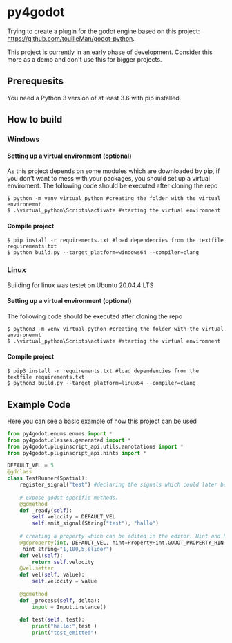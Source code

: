 # py4godot
Trying to create a plugin for the godot engine based on this project: https://github.com/touilleMan/godot-python.

This project is currently in an early phase of development. Consider this more as a demo and don't use this for bigger projects.
## Prerequesits
You need a Python 3 version of at least 3.6 with pip installed.

## How to build

### Windows

#### Setting up a virtual environment (optional)
As this project depends on some modules which are downloaded by pip, if you don't want to mess with your packages, you should set up a virtual enviroment.
The following code should be executed after cloning the repo
```console
$ python -m venv virtual_python #creating the folder with the virtual environemnt
$ .\virtual_python\Scripts\activate #starting the virtual enviromnent 
```
#### Compile project
```console
$ pip install -r requirements.txt #load dependencies from the textfile requirements.txt
$ python build.py --target_platform=windows64 --compiler=clang 
```

### Linux
Building for linux was testet on Ubuntu 20.04.4 LTS
#### Setting up a virtual environment (optional)
The following code should be executed after cloning the repo
```console
$ python3 -m venv virtual_python #creating the folder with the virtual environemnt
$ .\virtual_python\Scripts\activate #starting the virtual enviromnent 
```
#### Compile project
```console
$ pip3 install -r requirements.txt #load dependencies from the textfile requirements.txt
$ python3 build.py --target_platform=linux64 --compiler=clang 
```

## Example Code
Here you can see a basic example of how this project can be used
```python
from py4godot.enums.enums import *
from py4godot.classes.generated import *
from py4godot.pluginscript_api.utils.annotations import *
from py4godot.pluginscript_api.hints import *

DEFAULT_VEL = 5
@gdclass
class TestRunner(Spatial):
	register_signal("test") #declaring the signals which could later be used
	
	# expose godot-specific methods.
	@gdmethod
	def _ready(self):
		self.velocity = DEFAULT_VEL
		self.emit_signal(String("test"), "hallo")
		
	# creating a property which can be edited in the editor. Hint and hint_string are optional 
	@gdproperty(int, DEFAULT_VEL, hint=PropertyHint.GODOT_PROPERTY_HINT_RANGE.value,
	 hint_string="1,100,5,slider")
	def vel(self):
		return self.velocity
	@vel.setter
	def vel(self, value):
		self.velocity = value
	
	@gdmethod
	def _process(self, delta):
		input = Input.instance()
	
	def test(self, test):
		print("hallo:",test )
		print("test_emitted")

```


